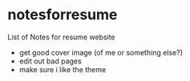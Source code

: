 # notesforresume
List of Notes for resume website

- get good cover image (of me or something else?)
- edit out bad pages
- make sure i like the theme
